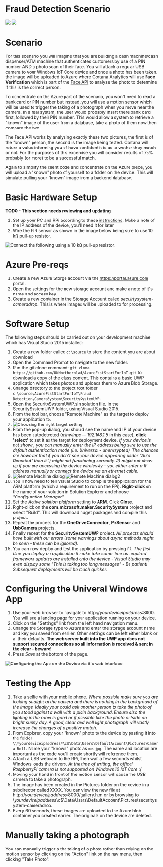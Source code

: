 # Fraud Detection Scenario

<img src="https://hackster.imgix.net/uploads/cover_image/file/66861/SecurityCamera2.JPG?auto=compress%2Cformat&w=400">
<img src="https://hackster.imgix.net/uploads/cover_image/file/91527/project%20picture.png?auto=compress%2Cformat&w=400">

Scenario
========

For this scenario you will imagine that you are building a cash machine/cash dispenser/ATM machine that authenticates customers by use of a PIN number AND a photo scan of their face.
You will attach a regular USB camera to your Windows IoT Core device and once a photo has been taken, the image will be uploaded to Azure where Cortana Analytics will use __Face Verification__ which is part of the [Face API](https://www.microsoft.com/cognitive-services/en-us/face-api/documentation/overview) to analyse the photo to determine if this is the correct person.

To concentrate on the Azure part of the scenario, you won't need to read a bank card or PIN number but instead, you will use a motion sensor which will be used to trigger the taking of a photograph when you move near the camera.
In a real system, the user would probably insert there bank card first, followed by their PIN number. This would allow a system to retrieve a "known" image of the user from a database, take a photo of them now then compare the two.

The Face API works by analysing exactly these two pictures, the first is of the "known" person, the second is the image being tested. Cortana will return a value informing you of have confident it is as to wether they match or not.
For the purposes of this excercise you will consider results of 75% probably (or more) to be a successful match.

Again to simplify the client code and concentrate on the Azure piece, you will upload a "known" photo of yourself to a folder on the device. This will simulate pulling your "known" image from a backend database.


Basic Hardware Setup
====================

__TODO - This section needs reviewing and updating__
1. Set up your PC and RPi according to these [instructions](http://ms-iot.github.io/content/en-US/win10/SetupPCRPI.htm). Make a note of the IP address of the device, you'll need it for later.
2. Wire the PIR sensor as shown in the image below being sure to use 10 kΩ pull-up resistor.

![Connect the following using a 10 kΩ pull-up resistor.](https://hackster.imgix.net/uploads/image/file/68626/PIR_bb.png?auto=compress%2Cformat&amp;w=680&amp;h=510&amp;fit=max "Connect the following using a 10 kΩ pull-up resistor.")

Azure Pre-reqs
==============

1. Create a new Azure Storge account via the https://portal.azure.com portal.
2. Open the settings for the new storage account and make a note of it's name and access key.
3. Create a new container in the Storage Account called *secuirtysystem-cameradrop*. This is where images will be uploaded to for processing. 

Software Setup
===============

The following steps should be carried out on your development machine which has Visual Studio 2015 installed:

1. Create a new folder called `c:\source` to store the content you are about download.
2. Open the Command Prompt to navigate to the new folder.
3. Run the git clone command: `git clone https://github.com/UKNorthernlad/AzureFastStartForIoT.git` to download a copy of the class content. This contains a basic UWP application which takes photos and uploads them to Azure Blob Storage.
4. Change directory to the project root folder: `c:\source\AzureFastStartForIoT\Fraud Detection\CameraSystem\SecuritySystemUWP`.
5. Open the SecuritySystemUWP.sln solution file, in the SecuritySystemUWP folder, using Visual Studio 2015.
6. From the tool bar, choose "Remote Machine" as the target to deploy your application to.
7. ![Choosing the right target setting](images/remotemachine.png "Choosing the right target setting")
8. From the pop-up dialog, you should see the name and IP of your device has been autodetected (*minwinpc -- 192.168.1.5* in this case), __click 'select'__  to set it as the target for deployment device. *If your device is not shown, you can manually enter the IP address being sure to use the default authentication mode (i.e. Universal - unencrypted). The chances are however that if you don't see your device appearing under "Auto Detected" then it 1) might not functioning correctly, 2) might not show up if you are accessing the device wirelessly - you either enter a IP address manually or connect the device via an ethernet cable.*
9. ![Remote Machine dialog](images/connections1.png) ![Remote Machine dialog2](images/connections2.png)
10. You'll now need to tell Visual Studio to compile the application for the ARM platform (which a requirement to run on the RPi). __Right-click__ on the name of your solution in Solution Explorer and choose *"Configuration Manager".* 
11. Set the *Active solution platform* setting to __ARM__. Click __Close__.
12. Right-click on the __com.microsoft.maker.SecuritySystem__ project and select "Build". This will download nuget packages and compile this project.
13. Repeat the process for the __OneDriveConnector__, __PirSensor__ and __UsbCamera__ projects. 
14. Finally repeat for the __SecuritySystemUWP__ project. *All projects should have built with out errors (some warnings about async methods might be seen - these can be ignored).*
15. You can now deploy and test the application by pressing `F5`. *The first time you deploy an application it make take some time as required framework updates are installed onto the device - Visual Studio may even display some "This is taking too long messages" - Be patient! Subsequent deployments will be much quicker.*

Configuring the Univeral Windows App
====================================

1. Use your web browser to navigate to http://*yourdeviceipaddress*:8000. You will see a landing page for your application running on your device.
2. Click on the "Settings" link from the left hand navigation menu.
3. Change the Storage type to *Azure* and enter the storage account name and key you saved from earlier. Other settings can be left either blank or at their defaults. __The web server built into the UWP app does not support secured connections so all information is received & sent in the clear - beware!__
4. Press *Save* at the bottom of the page.

![Configuring the App on the Device via it's web interface](images/appazuresettings.png)

Testing the App
=======================

1. Take a selfie with your mobile phone. *Where possible make sure you are looking straight at the camera and there is nothing in the background of the image. Ideally your could ask another person to take the photo of you stood against a wall with a plain background. Ensure also the lighting in the room is good or if possible take the photo outside on bright sunny day. A good, clear and well light photograph will vastly increase the changes of a positive match.*
2. From Explorer, copy your "known" photo to the device by pasting it into the folder `\\*yourdeviceipaddress*\c$\Data\Users\DefaultAccount\Pictures\Camera Roll`. Name your "known" photo as `me.jpg`. The name and location are important as the code you'll create shortly will reference them.
3. Attach a USB webcam to the RPi, then wait a few seconds whilst Windows loads the drivers. *At the time of writing, the offical RaspberryPi camera is not supported on Windows 10 IoT Core :(*
4. Moving your hand in front of the motion sensor will cause the USB camera to take a photograph.
5. The image has been created in the Pictures folder on the device in a subdirector called XXXX. You can view the new file at http://*yourdeviceipaddress*:8000/gallery.htm or by browsing to \\*yourdeviceipaddress*\c$\Data\Users\DefaultAccount\Pictures\securitysystem-cameradrop\.
6. Every 60 seconds, these images are uploaded to the Azure blob container you created earlier. The originals on the device are deleted.

Manually taking a photograph
============================

You can manually trigger a the taking of a photo rather than relying on the motion sensor by clicking on the "Action" link on the nav menu, then clicking "Take Photo". 